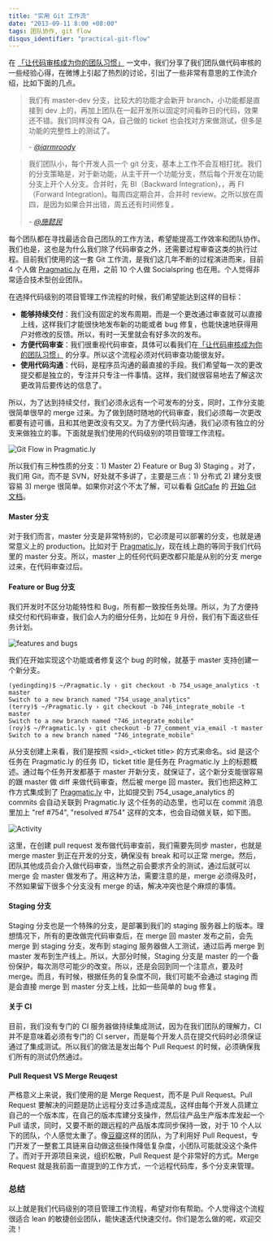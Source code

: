```yaml
---
title: "实用 Git 工作流"
date: "2013-09-11 8:00 +08:00"
tags: 团队协作, git flow
disqus_identifier: "practical-git-flow"
---
```


 在 [「让代码审核成为你的团队习惯」](http://yedingding.com/2013/08/08/dig-into-code-review-process.html) 一文中，我们分享了我们团队做代码审核的一些经验心得，在微博上引起了热烈的讨论，引出了一些非常有意思的工作流介绍，比如下面的几点。

<blockquote>
    <p>我们有 master-dev 分支，比较大的功能才会新开 branch，小功能都是直接到 dev 上的，再加上团队在一起开发所以固定时间看昨日的代码，效果还不错。我们同样没有 QA，自己做的 ticket 也会找对方来做测试，但多是功能的完整性上的测试了。</p>
    <p><cite> - <a href="http://weibo.com/iamroody" target="_blank">@iarmroody</a></cite></p>
</blockquote>

<blockquote>
    <p>我们团队小，每个开发人员一个 git 分支，基本上工作不会互相打扰。我们的分支策略是，对于新功能，从主干开一个功能分支，然后每个开发在功能分支上开个人分支。合并时，先 BI（Backward Integration)，，再 FI（Forward Integration)。每周四定期合并，合并时 review。之所以放在周四，是因为如果合并出错，周五还有时间修复。</p>
    <p><cite> - <a href="http://weibo.com/u/2128792480" target="_blank">@施懿民</a></cite></p>
</blockquote>

每个团队都在寻找最适合自己团队的工作方法，希望能提高工作效率和团队协作。我们也是，这也是为什么我们除了代码审查之外，还需要过程审查这类的执行过程。目前我们使用的这一套 Git 工作流，是我们这几年不断的过程演进而来，目前 4 个人做 [Pragmatic.ly](https://pragmatic.ly) 在用，之前 10 个人做 Socialspring 也在用。个人觉得非常适合技术型创业团队。

在选择代码级别的项目管理工作流程的时候，我们希望能达到这样的目标：

* **能够持续交付**：我们没有固定的发布周期，而是一个更改通过审查就可以直接上线，这样我们才能很快地发布新的功能或者 bug 修复，也能快速地获得用户对修改的反馈。所以，有时一天里就会有好多次的发布。
* **方便代码审查**：我们很重视代码审查，具体可以看我们在[「让代码审核成为你的团队习惯」](http://yedingding.com/2013/08/08/dig-into-code-review-process.html) 的分享。所以这个流程必须对代码审查功能很友好。
* **使用代码沟通**：代码，是程序员沟通的最直接的手段。我们希望每一次的更改提交都是独立的，专注并只专注一件事情。这样，我们就很容易地去了解这次更改背后要传达的信息了。

所以，为了达到持续交付，我们必须永远有一个可发布的分支，同时，工作分支能很简单很早的 merge 过来。为了做到随时随地的代码审查，我们必须每一次更改都要有迹可循，且和其他更改没有交叉。为了方便代码沟通，我们必须有独立的分支来做独立的事。下面就是我们使用的代码级别的项目管理工作流程。

![Git Flow in Pragmatic.ly](practical-git-flow-for-startups/git-flow.png)

所以我们有三种性质的分支：1) Master  2) Feature or Bug 3) Staging 。对了，我们用 Git，而不是 SVN，好处就不多讲了，主要是三点：1) 分布式 2) 建分支很容易 3) merge 很简单。如果你对这个不太了解，可以看看 [GitCafe](http://gitcafe.com) 的 [开始 Git 文档](https://gitcafe.com/beginning_git)。

#### Master 分支 ####

对于我们而言，master 分支是非常特别的，它必须是可以部署的分支，也就是通常意义上的 production。比如对于 [Pragmatic.ly](https://pragmatic.ly)，现在线上跑的等同于我们代码里的 master 分支。所以，master 上的任何代码更改都只能是从别的分支 merge 过来，在代码审查过后。

#### Feature or Bug 分支 ####

我们开发时不区分功能特性和 Bug，所有都一致按任务处理。所以，为了方便持续交付和代码审查，我们会人为的细分任务，比如在 9 月份，我们有下面这些任务计划。

![features and bugs](practical-git-flow-for-startups/features-bugs.png)

我们在开始实现这个功能或者修复这个 bug 的时候，就基于 master 支持创建一个新分支。

    (yedingding)$ ~/Pragmatic.ly › git checkout -b 754_usage_analytics -t master
    Switch to a new branch named "754_usage_analytics"
    (terry)$ ~/Pragmatic.ly › git checkout -b 746_integrate_mobile -t master
    Switch to a new branch named "746_integrate_mobile"
    (roy)$ ~/Pragmatic.ly › git checkout -b 77_comment_via_email -t master
    Switch to a new branch named "746_integrate_mobile"

从分支创建上来看，我们是按照 &lt;sid&gt;&#95;&lt;ticket title&gt; 的方式来命名。sid 是这个任务在 Pragmatic.ly 的任务 ID，ticket title 是任务在 Pragmatic.ly 上的标题概述。通过每个任务开发都基于 master 开新分支，就保证了，这个新分支能很容易的跟 master 做 diff 来做代码审查，然后被 merge 回 master。我们也把这种工作方式集成到了 [Pragmatic.ly](https://pragmatic.ly) 中，比如提交到 754&#95;usage&#95;analytics 的 commits 会自动关联到 Pragmatic.ly 这个任务的动态里，也可以在 commit 消息里加上 "ref #754", "resolved #754" 这样的文本，也会自动做关联，如下图。

![Activity](http://blog.pragmatic.ly/images/integrate-version-control-system-with-pragmat/vcs-integration.png)

这里，在创建 pull request 发布做代码审查前，我们需要先同步 master，也就是 merge master 到正在开发的分支，确保没有 break 和可以正常 merge。然后，团队其他成员会介入做代码审查，当然之前会要求齐全的测试，通过后就可以 merge 会 master 做发布了。用这种方法，需要注意的是，merge 必须得及时，不然如果留下很多个分支没有 merge 的话，解决冲突也是个麻烦的事情。

#### Staging 分支 ####

Staging 分支也是一个特殊的分支，是部署到我们的 staging 服务器上的版本。理想情况下，所有的更改做完代码审查后，在 merge 回 master 发布之前，会先 merge 到 staging 分支，发布到 staging 服务器做人工测试，通过后再 merge 到 master 发布到生产线上。所以，大部分时候，Staging 分支是 master 的一个备份保护，每次测尽可能少的改变。所以，还是会回到同一个注意点，要及时 merge。而且，有时候，根据任务的复杂度不同，我们可能不会通过 staging 而是会直接 merge 到 master 分支上线，比如一些简单的 bug 修复。

#### 关于 CI ####

目前，我们没有专门的 CI 服务器做持续集成测试，因为在我们团队的理解力，CI 并不是意味着必须有专门的 CI server，而是每个开发人员在提交代码时必须保证通过了集成测试。所以我们的做法是发出每个 Pull Request 的时候，必须确保我们所有的测试仍然通过。

#### Pull Request VS Merge Reuqest ####

严格意义上来说，我们使用的是 Merge Request，而不是 Pull Request。Pull Request 要解决的问题是防止远程分支过多造成混乱，这样由每个开发人员建立自己的一个版本库，在自己的版本库建分支操作，然后往产品生产版本库发起一个 Pull 请求，同时，又要不断的跟远程的产品版本库同步保持一致，对于 10 个人以下的团队，个人感觉太重了。像[豆瓣](http://douban.com)这样的团队，为了利用好 Pull Request，专门开发了一整套工具链来自动做这些操作降低复杂度，小团队可能就没这个条件了。而对于开源项目来说，组织松散，Pull Request 是个非常好的方式。Merge Request 就是我前面一直提到的工作方式，一个远程代码库，多个分支来管理。

### 总结 ###

以上就是我们代码级别的项目管理工作流程，希望对你有帮助。个人觉得这个流程很适合 lean 的敏捷创业团队，能快速迭代快速交付。你们是怎么做的呢，欢迎交流！
